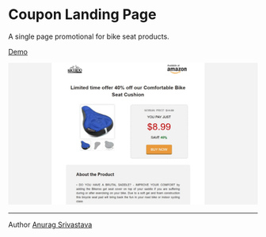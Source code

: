 # Coupon Landing Page

A single page promotional for bike seat products.

[Demo](https://envisagecyberart.in/projects/landingpages/coupon/)

![Screenshot1](Screenshot-1.jpg?raw=true)

___
Author [Anurag Srivastava](http://www.envisagecyberart.in)